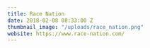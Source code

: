 ```yaml
---
title: Race Nation
date: 2018-02-08 08:33:00 Z
thumbnail_image: "/uploads/race_nation.png"
website: https://www.race-nation.com/
---
```


